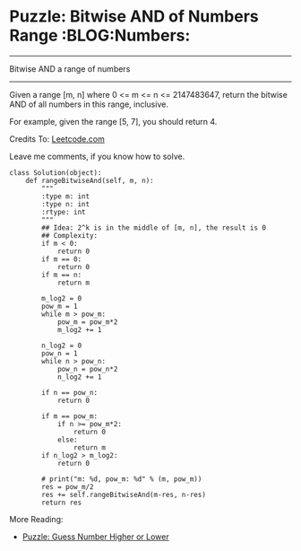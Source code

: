 # Puzzle: Bitwise AND of Numbers Range     :BLOG:Numbers:


---

Bitwise AND a range of numbers  

---

Given a range [m, n] where 0 <= m <= n <= 2147483647, return the bitwise AND of all numbers in this range, inclusive.  

For example, given the range [5, 7], you should return 4.  

Credits To: [Leetcode.com](https://leetcode.com/problems/bitwise-and-of-numbers-range/description/)  

Leave me comments, if you know how to solve.  

    class Solution(object):
        def rangeBitwiseAnd(self, m, n):
            """
            :type m: int
            :type n: int
            :rtype: int
            """
            ## Idea: 2^k is in the middle of [m, n], the result is 0
            ## Complexity:
            if m < 0:
                return 0
            if m == 0:
                return 0
            if m == n:
                return m
    
            m_log2 = 0
            pow_m = 1
            while m > pow_m:
                pow_m = pow_m*2
                m_log2 += 1
    
            n_log2 = 0
            pow_n = 1
            while n > pow_n:
                pow_n = pow_n*2
                n_log2 += 1
    
            if n == pow_n:
                return 0
    
            if m == pow_m:
                if n >= pow_m*2:
                    return 0
                else:
                    return m
            if n_log2 > m_log2:
                return 0
    
            # print("m: %d, pow_m: %d" % (m, pow_m))
            res = pow_m/2
            res += self.rangeBitwiseAnd(m-res, n-res)
            return res

More Reading:  
-   [Puzzle: Guess Number Higher or Lower](http://brain.dennyzhang.com/guess-high-low/)